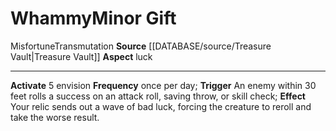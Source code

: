 ﻿---
element: null
id: '99'
item_category: Relics
name: Whammy
prerequisite: null
rarity: Common
rus_type_level: null
school: Transmutation
source: '[[DATABASE/source/Treasure Vault|Treasure Vault]]'
trait:
- '[[DATABASE/trait/Misfortune|Misfortune]]'
- '[[DATABASE/trait/Transmutation|Transmutation]]'
type: Relic Minor Gift

---
# Whammy<span class="item-type">Minor Gift</span>

<span class="item-trait">Misfortune</span><span class="item-trait">Transmutation</span>
**Source** [[DATABASE/source/Treasure Vault|Treasure Vault]] 
**Aspect** luck

---
**Activate** <span class="action-icon">5</span> envision **Frequency** once per day; **Trigger** An enemy within 30 feet rolls a success on an attack roll, saving throw, or skill check; **Effect** Your relic sends out a wave of bad luck, forcing the creature to reroll and take the worse result.
